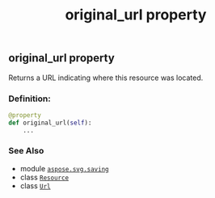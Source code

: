 ﻿---
title: original_url property
second_title: Aspose.SVG for Python via .NET API References
description: 
type: docs
weight: 80
url: /python-net/aspose.svg.saving/resource/original_url/
is_root: false
---

## original_url property


Returns a URL indicating where this resource was located.
### Definition:
```python
@property
def original_url(self):
    ...
```

### See Also
* module [`aspose.svg.saving`](../../)
* class [`Resource`](/svg/python-net/aspose.svg.saving/resource)
* class [`Url`](/svg/python-net/aspose.svg/url)
